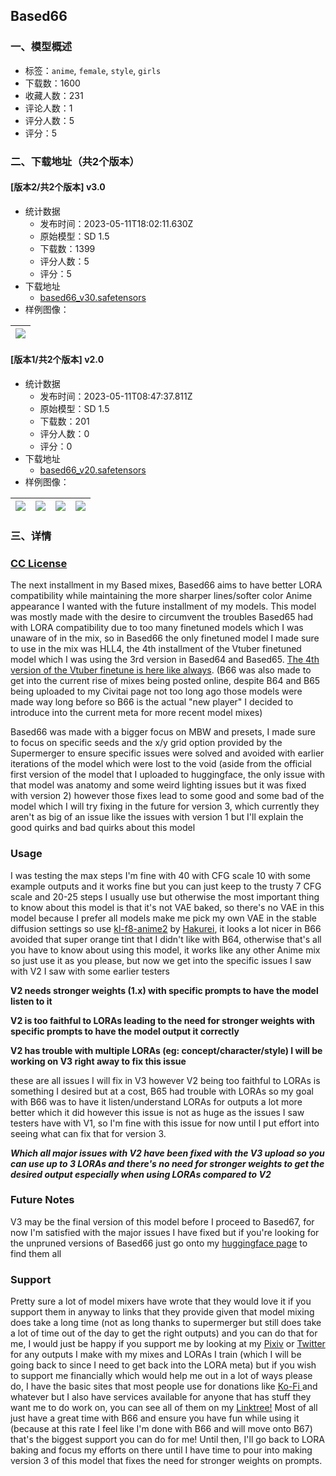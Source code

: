 ## Based66
### 一、模型概述

- 标签：`anime`, `female`, `style`, `girls`
- 下载数：1600
- 收藏人数：231
- 评论人数：1
- 评分人数：5
- 评分：5

### 二、下载地址（共2个版本）

#### [版本2/共2个版本] v3.0

- 统计数据
  - 发布时间：2023-05-11T18:02:11.630Z
  - 原始模型：SD 1.5
  - 下载数：1399
  - 评分人数：5
  - 评分：5
- 下载地址
  - [based66_v30.safetensors](https://civitai.com/api/download/models/67841)
- 样例图像：

| <img src="https://image.civitai.com/xG1nkqKTMzGDvpLrqFT7WA/f6561701-6df9-4c1b-b55d-67e87255a88d/width=450/759689.jpeg" /> |
| ---- |

#### [版本1/共2个版本] v2.0

- 统计数据
  - 发布时间：2023-05-11T08:47:37.811Z
  - 原始模型：SD 1.5
  - 下载数：201
  - 评分人数：0
  - 评分：0
- 下载地址
  - [based66_v20.safetensors](https://civitai.com/api/download/models/66140)
- 样例图像：

| <img src="https://image.civitai.com/xG1nkqKTMzGDvpLrqFT7WA/6607c827-3964-4631-b2ad-66c1ec1a2293/width=450/738180.jpeg" /> | <img src="https://image.civitai.com/xG1nkqKTMzGDvpLrqFT7WA/1dd96146-47e2-4dfa-bcbf-09212ba2237e/width=450/738181.jpeg" /> | <img src="https://image.civitai.com/xG1nkqKTMzGDvpLrqFT7WA/9aa57450-ad95-4562-a8ff-8ef5582cf858/width=450/738182.jpeg" /> | <img src="https://image.civitai.com/xG1nkqKTMzGDvpLrqFT7WA/fb6b4cb8-eabc-45fd-9e84-2c3f8d3bf023/width=450/738251.jpeg" /> |
| ---- | ---- | ---- | ---- |


### 三、详情
<h3><a target="_blank" rel="ugc" href="https://mega.nz/file/qExmQBQA#9eyI78TMEJu8V4c84UWitrlDAjyqxrxSVc1D5ktb87k">CC License</a></h3><p></p><p>The next installment in my Based mixes, Based66 aims to have better LORA compatibility while maintaining the more sharper lines/softer color Anime appearance I wanted with the future installment of my models. This model was mostly made with the desire to circumvent the troubles Based65 had with LORA compatibility due to too many finetuned models which I was unaware of in the mix, so in Based66 the only finetuned model I made sure to use in the mix was HLL4, the 4th installment of the Vtuber finetuned model which I was using the 3rd version in Based64 and Based65. <a target="_blank" rel="ugc" href="https://huggingface.co/CluelessC/hll-test/tree/main">The 4th version of the Vtuber finetune is here like always</a>. (B66 was also made to get into the current rise of mixes being posted online, despite B64 and B65 being uploaded to my Civitai page not too long ago those models were made way long before so B66 is the actual "new player" I decided to introduce into the current meta for more recent model mixes)</p><p></p><p>Based66 was made with a bigger focus on MBW and presets, I made sure to focus on specific seeds and the x/y grid option provided by the Supermerger to ensure specific issues were solved and avoided with earlier iterations of the model which were lost to the void (aside from the official first version of the model that I uploaded to huggingface, the only issue with that model was anatomy and some weird lighting issues but it was fixed with version 2) however those fixes lead to some good and some bad of the model which I will try fixing in the future for version 3, which currently they aren't as big of an issue like the issues with version 1 but I'll explain the good quirks and bad quirks about this model</p><p></p><h3>Usage</h3><p>I was testing the max steps I'm fine with 40 with CFG scale 10 with some example outputs and it works fine but you can just keep to the trusty 7 CFG scale and 20-25 steps I usually use but otherwise the most important thing to know about this model is that it's not VAE baked, so there's no VAE in this model because I prefer all models make me pick my own VAE in the stable diffusion settings so use <a target="_blank" rel="ugc" href="https://huggingface.co/hakurei/waifu-diffusion-v1-4/blob/main/vae/kl-f8-anime2.ckpt">kl-f8-anime2</a> by <a target="_blank" rel="ugc" href="https://huggingface.co/hakurei">Hakurei</a>, it looks a lot nicer in B66 avoided that super orange tint that I didn't like with B64, otherwise that's all you have to know about using this model, it works like any other Anime mix so just use it as you please, but now we get into the specific issues I saw with V2 I saw with some earlier testers</p><p></p><p><strong>V2 needs stronger weights (1.x) with specific prompts to have the model listen to it</strong></p><p><strong>V2 is too faithful to LORAs leading to the need for stronger weights with specific prompts to have the model output it correctly</strong></p><p><strong>V2 has trouble with multiple LORAs (eg: concept/character/style) I will be working on V3 right away to fix this issue</strong></p><p></p><p>these are all issues I will fix in V3 however V2 being too faithful to LORAs is something I desired but at a cost, B65 had trouble with LORAs so my goal with B66 was to have it listen/understand LORAs for outputs a lot more better which it did however this issue is not as huge as the issues I saw testers have with V1, so I'm fine with this issue for now until I put effort into seeing what can fix that for version 3.</p><p></p><p><strong><em>Which all major issues with V2 have been fixed with the V3 upload so you can use up to 3 LORAs and there's no need for stronger weights to get the desired output especially when using LORAs compared to V2</em></strong></p><p></p><h3>Future Notes</h3><p>V3 may be the final version of this model before I proceed to Based67, for now I'm satisfied with the major issues I have fixed but if you're looking for the unpruned versions of Based66 just go onto my <a target="_blank" rel="ugc" href="https://huggingface.co/AnonymousM/Based-mixes/tree/main">huggingface page</a> to find them all</p><p></p><h3>Support</h3><p>Pretty sure a lot of model mixers have wrote that they would love it if you support them in anyway to links that they provide given that model mixing does take a long time (not as long thanks to supermerger but still does take a lot of time out of the day to get the right outputs) and you can do that for me, I would just be happy if you support me by looking at my <a target="_blank" rel="ugc" href="https://www.pixiv.net/en/users/90601160">Pixiv</a> or <a target="_blank" rel="ugc" href="https://twitter.com/AnonymousM_667">Twitter</a> for any outputs I make with my mixes and LORAs I train (which I will be going back to since I need to get back into the LORA meta) but if you wish to support me financially which would help me out in a lot of ways please do, I have the basic sites that most people use for donations like <a target="_blank" rel="ugc" href="https://ko-fi.com/anonymousm">Ko-Fi</a><a target="_blank" rel="ugc" href="ko-fi.com/anonymousm"> </a>and whatever but I also have services available for anyone that has stuff they want me to do work on, you can see all of them on my <a target="_blank" rel="ugc" href="https://linktr.ee/anonymousm">Linktree!</a> Most of all just have a great time with B66 and ensure you have fun while using it (because at this rate I feel like I'm done with B66 and will move onto B67) that's the biggest support you can do for me! Until then, I'll go back to LORA baking and focus my efforts on there until I have time to pour into making version 3 of this model that fixes the need for stronger weights on prompts.</p>